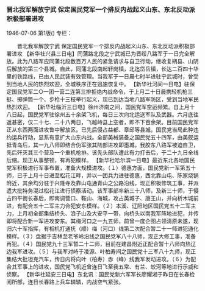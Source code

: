 ### 晋北我军解放宁武  保定国民党军一个排反内战起义山东、东北反动派积极部署进攻

1946-07-06
第1版()
专栏：

　　晋北我军解放宁武
    保定国民党军一个排反内战起义山东、东北反动派积极部署进攻
    【新华社兴县三日电】同蒲路北段之宁武城已为晋绥八路军于一日完全解放。此为八路军应同蒲北段数百万人民的紧急请求与自卫行动，继收复朔县、山阴后解放的第三个县城。自此，同蒲北段南起轩岗镇，北迄岱岳镇，长达二百四十华里的铁路线，已由人民武装有效管理。当我军于一日晨七时半进驻宁武城时，曾受到当地人民的热烈欢迎，全城秩序正在迅速恢复中。
    【新华社河间一日电】驻保定国民党军二○一团一营二连第三排拒绝内战命令，于上月二十日晨携轻机枪三挺、掷弹筒一个、步枪十三枝举行起义，现已到达当地八路军防区，受到当地军民热烈欢迎。
    【新华社临沂三日电】徐州济南之间，国民党军空运频繁。自上月十八日起，国民党军驻徐州五十余架飞机，每日三次向北运送军队及武器。六月底往返甚密，仅二十七、二十八两日，飞越峙县上空者，即不下百余架。目前国民党军正从东西两面进攻鲁中解放区。已先后侵占益都、章邱等县城。国民党当局此种违约运兵行动，显系有意扩大山东内战。全部美械装备之国民党五十四军，由美舰运抵青岛后，其一九八师即结合伪军张其陆部进攻即墨城，我胶东八路军被迫自卫，先后歼灭其三个营及一个重机枪排。该先头部队遭此有力打击后，于二十九日全线后缩。现正从事整顿，有再犯模样。
    【新华社哈尔滨一日电】最近东北各地国民党军积极进行军事布置，准备大规模进攻。（１）德惠方面，国民党新一军第五十师，已于上月十日进至松花江畔，并以一团兵力进驻德惠，西北靠山屯、陈家烧锅附近，其余均分驻于兴隆寺及靠山屯通青山之公路沿线，现正积极修筑工事，并派遣大批特务混过松花江进行侦察活动。该军事部率新三十八师，及新三十师，于侵占四平街长春后，即南调营口、鞍山、海城，攻占英城子、唐王山，并向析木城前进，有配合五十二军主力合犯安东模样。（２）本溪、辽阳地区国民党五十二军主力，上月初全部集结桥头、浪子山及大安平一带，向桥头以南我军阵地进犯，并传即将配合新一军进攻安东。其梅河口之一九五师，前曾一度企图占领清原未遂，现归六十军指挥，有相机打通抚（顺）梅（河口）线第二次配合暂二十一师进犯通化模样。（３）盘据于吉林至老爷岭沿线之国民党军八十八师，现正大修工事，准备再犯。（４）国民党九十三军暂二十二师，目前在建昌附近正配合暂十八师向热辽边我军进攻。（５）与我军对峙于凌源、叶柏寿间之国民党十三军八十九师，现正集结大批坦克汽车，传日内将向叶（柏寿）赤（峰）线我军发动进攻。（６）为配合其军事上的进攻，国民党飞机近曾连日飞至我五常、有兰、蛟河等地进行示威和侦察。
    【新华社延安三日电】东北讯：国民党新六军军长廖耀湘于昨日在长春检阅所部，连日长春路上兵车辚辚，内战空气紧张。

